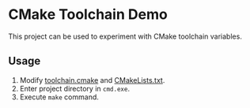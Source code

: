 # CMake Toolchain Demo
This project can be used to experiment with CMake toolchain variables.

## Usage
1. Modify [toolchain.cmake](toolchain.cmake) and [CMakeLists.txt](CMakeLists.txt).
2. Enter project directory in `cmd.exe`.
3. Execute `make` command.
